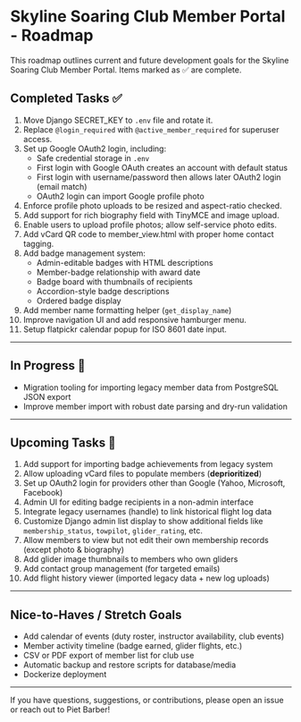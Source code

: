 # Skyline Soaring Club Member Portal - Roadmap

This roadmap outlines current and future development goals for the Skyline Soaring Club Member Portal. Items marked as ✅ are complete.

## Completed Tasks ✅
1. Move Django SECRET_KEY to `.env` file and rotate it.
2. Replace `@login_required` with `@active_member_required` for superuser access.
3. Set up Google OAuth2 login, including:
   - Safe credential storage in `.env`
   - First login with Google OAuth creates an account with default status
   - First login with username/password then allows later OAuth2 login (email match)
   - OAuth2 login can import Google profile photo
4. Enforce profile photo uploads to be resized and aspect-ratio checked.
5. Add support for rich biography field with TinyMCE and image upload.
6. Enable users to upload profile photos; allow self-service photo edits.
7. Add vCard QR code to member_view.html with proper home contact tagging.
8. Add badge management system:
   - Admin-editable badges with HTML descriptions
   - Member-badge relationship with award date
   - Badge board with thumbnails of recipients
   - Accordion-style badge descriptions
   - Ordered badge display
9. Add member name formatting helper (`get_display_name`)
10. Improve navigation UI and add responsive hamburger menu.
11. Setup flatpickr calendar popup for ISO 8601 date input.

---

## In Progress 🔄
- Migration tooling for importing legacy member data from PostgreSQL JSON export
- Improve member import with robust date parsing and dry-run validation

---

## Upcoming Tasks 🚀
1. Add support for importing badge achievements from legacy system
2. Allow uploading vCard files to populate members (**deprioritized**)
3. Set up OAuth2 login for providers other than Google (Yahoo, Microsoft, Facebook)
4. Admin UI for editing badge recipients in a non-admin interface
5. Integrate legacy usernames (handle) to link historical flight log data
6. Customize Django admin list display to show additional fields like `membership_status`, `towpilot`, `glider_rating`, etc.
7. Allow members to view but not edit their own membership records (except photo & biography)
8. Add glider image thumbnails to members who own gliders
9. Add contact group management (for targeted emails)
10. Add flight history viewer (imported legacy data + new log uploads)

---

## Nice-to-Haves / Stretch Goals
- Add calendar of events (duty roster, instructor availability, club events)
- Member activity timeline (badge earned, glider flights, etc.)
- CSV or PDF export of member list for club use
- Automatic backup and restore scripts for database/media
- Dockerize deployment

---

If you have questions, suggestions, or contributions, please open an issue or reach out to Piet Barber!

